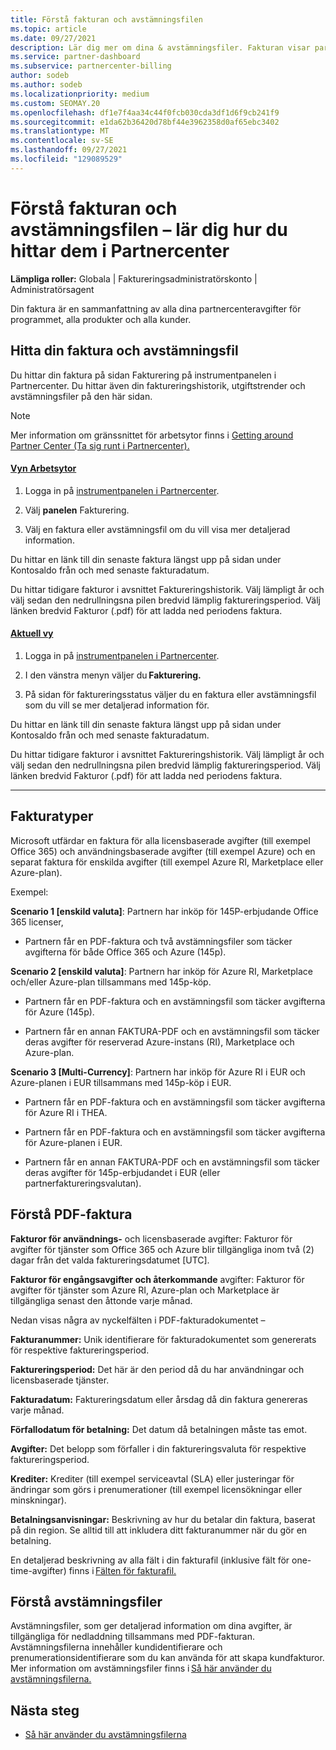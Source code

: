 ```yaml
---
title: Förstå fakturan och avstämningsfilen
ms.topic: article
ms.date: 09/27/2021
description: Lär dig mer om dina & avstämningsfiler. Fakturan visar partnercenteravgifter för program, produkter och kunder för den månatliga perioden.
ms.service: partner-dashboard
ms.subservice: partnercenter-billing
author: sodeb
ms.author: sodeb
ms.localizationpriority: medium
ms.custom: SEOMAY.20
ms.openlocfilehash: df1e7f4aa34c44f0fcb030cda3df1d6f9cb241f9
ms.sourcegitcommit: e1da62b36420d78bf44e3962358d0af65ebc3402
ms.translationtype: MT
ms.contentlocale: sv-SE
ms.lasthandoff: 09/27/2021
ms.locfileid: "129089529"
---
```

# <a name="understand-your-bill-and-reconciliation-file---learn-how-to-find-them-in-partner-center"></a>Förstå fakturan och avstämningsfilen – lär dig hur du hittar dem i Partnercenter

**Lämpliga roller:** Globala | Faktureringsadministratörskonto | Administratörsagent

Din faktura är en sammanfattning av alla dina partnercenteravgifter för programmet, alla produkter och alla kunder.

## <a name="find-your-bill-and-reconciliation-file"></a>Hitta din faktura och avstämningsfil

Du hittar din faktura på sidan Fakturering på instrumentpanelen i Partnercenter. Du hittar även din faktureringshistorik, utgiftstrender och avstämningsfiler på den här sidan.

> [!NOTE]
> Mer information om gränssnittet för arbetsytor finns i [Getting around Partner Center (Ta sig runt i Partnercenter).](get-around-partner-center.md#turn-workspaces-on-and-off)

#### <a name="workspaces-view"></a>[Vyn Arbetsytor](#tab/workspaces-view)

1. Logga in på [instrumentpanelen i Partnercenter](https://partner.microsoft.com/dashboard/home).

2. Välj **panelen** Fakturering.

3. Välj en faktura eller avstämningsfil om du vill visa mer detaljerad information.

Du hittar en länk till din senaste faktura längst upp på sidan under Kontosaldo från och med senaste fakturadatum.

Du hittar tidigare fakturor i avsnittet Faktureringshistorik. Välj lämpligt år och välj sedan den nedrullningsna pilen bredvid lämplig faktureringsperiod. Välj länken bredvid Fakturor (.pdf) för att ladda ned periodens faktura.

#### <a name="current-view"></a>[Aktuell vy](#tab/current-view)

1. Logga in på [instrumentpanelen i Partnercenter](https://partner.microsoft.com/dashboard/home).

2. I den vänstra menyn väljer du **Fakturering.**

3. På sidan för faktureringsstatus väljer du en faktura eller avstämningsfil som du vill se mer detaljerad information för.

Du hittar en länk till din senaste faktura längst upp på sidan under Kontosaldo från och med senaste fakturadatum.

Du hittar tidigare fakturor i avsnittet Faktureringshistorik. Välj lämpligt år och välj sedan den nedrullningsna pilen bredvid lämplig faktureringsperiod. Välj länken bredvid Fakturor (.pdf) för att ladda ned periodens faktura.

* * *

## <a name="invoice-types"></a>Fakturatyper

Microsoft utfärdar en faktura för alla licensbaserade avgifter (till exempel Office 365) och användningsbaserade avgifter (till exempel Azure) och en separat faktura för enskilda avgifter (till exempel Azure RI, Marketplace eller Azure-plan).

Exempel:  

**Scenario 1 [enskild valuta]**: Partnern har inköp för 145P-erbjudande Office 365 licenser,  

- Partnern får en PDF-faktura och två avstämningsfiler som täcker avgifterna för både Office 365 och Azure (145p).  

**Scenario 2 [enskild valuta]**: Partnern har inköp för Azure RI, Marketplace och/eller Azure-plan tillsammans med 145p-köp.

- Partnern får en PDF-faktura och en avstämningsfil som täcker avgifterna för Azure (145p). 

- Partnern får en annan FAKTURA-PDF och en avstämningsfil som täcker deras avgifter för reserverad Azure-instans (RI), Marketplace och Azure-plan. 

**Scenario 3 [Multi-Currency]**: Partnern har inköp för Azure RI i EUR och Azure-planen i EUR tillsammans med 145p-köp i EUR.

- Partnern får en PDF-faktura och en avstämningsfil som täcker avgifterna för Azure RI i THEA. 

- Partnern får en PDF-faktura och en avstämningsfil som täcker avgifterna för Azure-planen i EUR. 

- Partnern får en annan FAKTURA-PDF och en avstämningsfil som täcker deras avgifter för 145p-erbjudandet i EUR (eller partnerfaktureringsvalutan). 

## <a name="understanding-invoice-pdf"></a>Förstå PDF-faktura 

**Fakturor för användnings-** och licensbaserade avgifter: Fakturor för avgifter för tjänster som Office 365 och Azure blir tillgängliga inom två (2) dagar från det valda faktureringsdatumet [UTC].  

**Fakturor för engångsavgifter och återkommande** avgifter: Fakturor för avgifter för tjänster som Azure RI, Azure-plan och Marketplace är tillgängliga senast den åttonde varje månad.  

Nedan visas några av nyckelfälten i PDF-fakturadokumentet –

**Fakturanummer:** Unik identifierare för fakturadokumentet som genererats för respektive faktureringsperiod. 

**Faktureringsperiod:** Det här är den period då du har användningar och licensbaserade tjänster. 

**Fakturadatum:** Faktureringsdatum eller årsdag då din faktura genereras varje månad. 

**Förfallodatum för betalning:** Det datum då betalningen måste tas emot. 

**Avgifter:** Det belopp som förfaller i din faktureringsvaluta för respektive faktureringsperiod. 

**Krediter:** Krediter (till exempel serviceavtal (SLA) eller justeringar för ändringar som görs i prenumerationer (till exempel licensökningar eller minskningar). 

**Betalningsanvisningar:** Beskrivning av hur du betalar din faktura, baserat på din region. Se alltid till att inkludera ditt fakturanummer när du gör en betalning. 

En detaljerad beskrivning av alla fält i din fakturafil (inklusive fält för one-time-avgifter) finns i [Fälten för fakturafil.](invoice-file.md) 

## <a name="understand-reconciliation-files"></a>Förstå avstämningsfiler

 Avstämningsfiler, som ger detaljerad information om dina avgifter, är tillgängliga för nedladdning tillsammans med PDF-fakturan. Avstämningsfilerna innehåller kundidentifierare och prenumerationsidentifierare som du kan använda för att skapa kundfakturor. Mer information om avstämningsfiler finns i [Så här använder du avstämningsfilerna.](use-the-reconciliation-files.md) 

## <a name="next-steps"></a>Nästa steg

- [Så här använder du avstämningsfilerna](use-the-reconciliation-files.md)